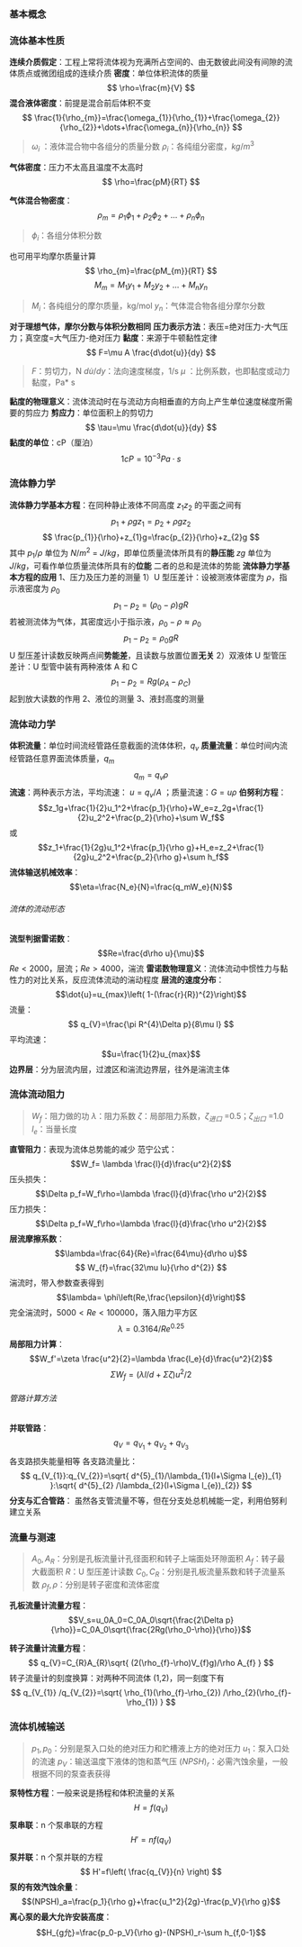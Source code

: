 ### 基本概念
### 流体基本性质
**连续介质假定**：工程上常将流体视为充满所占空间的、由无数彼此间没有间隙的流体质点或微团组成的连续介质
**密度**：单位体积流体的质量
$$
\rho=\frac{m}{V}
$$
**混合液体密度**：前提是混合前后体积不变
$$
\frac{1}{\rho_{m}}=\frac{\omega_{1}}{\rho_{1}}+\frac{\omega_{2}}{\rho_{2}}+\dots+\frac{\omega_{n}}{\rho_{n}}
$$
> $\omega_{i}$ ：液体混合物中各组分的质量分数
> $\rho_{i}$：各纯组分密度，$kg / m^3$

**气体密度**：压力不太高且温度不太高时
$$
\rho=\frac{pM}{RT}
$$

**气体混合物密度**：
$$
\rho_{m}=\rho_{1}\phi_{1}+\rho_{2}\phi_{2}+\dots+\rho_{n}\phi_{n}
$$
> $\phi_{i}$：各组分体积分数

也可用平均摩尔质量计算
$$
\rho_{m}=\frac{pM_{m}}{RT}
$$
$$
M_{m}=M_{1}y_{1}+M_{2}y_{2}+\dots+M_{n}y_{n}
$$
> $M_{i}$：各纯组分的摩尔质量，kg/mol
> $y_{n}$：气体混合物各组分摩尔分数

**对于理想气体，摩尔分数与体积分数相同**
**压力表示方法**：表压=绝对压力-大气压力；真空度=大气压力-绝对压力
**黏度**：来源于牛顿黏性定律
$$
F=\mu A \frac{d\dot{u}}{dy}
$$
> $F$：剪切力，N
> $d \dot{u}/dy$：法向速度梯度，1/s
> $\mu$ ：比例系数，也即黏度或动力黏度，Pa* s

**黏度的物理意义**：流体流动时在与流动方向相垂直的方向上产生单位速度梯度所需要的剪应力
**剪应力**：单位面积上的剪切力
$$
\tau=\mu  \frac{d\dot{u}}{dy}
$$
**黏度的单位**：cP（厘泊）
$$
1cP=10^{-3}Pa \cdot s
$$
### 流体静力学
**流体静力学基本方程**：在同种静止液体不同高度 $z_{1}z_{2}$ 的平面之间有
$$
p_{1}+\rho gz_{1}=p_{2}+\rho gz_{2}
$$
$$
\frac{p_{1}}{\rho}+z_{1}g=\frac{p_{2}}{\rho}+z_{2}g
$$
其中 $p_{1}/\rho$ 单位为 $N/m^2$ = $J/kg$，即单位质量流体所具有的**静压能**
$zg$ 单位为 $J /kg$，可看作单位质量流体所具有的**位能**
二者的总和是流体的势能
**流体静力学基本方程的应用**
1、压力及压力差的测量
1）U 型压差计：设被测液体密度为 $\rho$，指示液密度为 $\rho_{0}$
$$
p_{1}-p_{2}=(\rho_{0}-\rho)gR
$$
若被测流体为气体，其密度远小于指示液，$\rho_{0}-\rho \approx \rho_{0}$
$$
p_{1}-p_{2}=\rho_{0}gR
$$
U 型压差计读数反映两点间**势能差**，且读数与放置位置**无关**
2）双液体 U 型管压差计：U 型管中装有两种液体 A 和 C
$$
p_{1}-p_{2}=Rg(\rho_{A}-\rho_{C})
$$
起到放大读数的作用
2、液位的测量 3、液封高度的测量
### 流体动力学
**体积流量**：单位时间流经管路任意截面的流体体积，$q_{v}$
**质量流量**：单位时间内流经管路任意界面流体质量，$q_{m}$
$$
q_{m}=q_{v}\rho
$$
**流速**：两种表示方法，平均流速：  $u=q_{v} /A$ ；质量流速：$G=u\rho$
**伯努利方程**：$$z_1g+\frac{1}{2}u_1^2+\frac{p_1}{\rho}+W_e=z_2g+\frac{1}{2}u_2^2+\frac{p_2}{\rho}+\sum W_f$$
或 $$z_1+\frac{1}{2g}u_1^2+\frac{p_1}{\rho g}+H_e=z_2+\frac{1}{2g}u_2^2+\frac{p_2}{\rho g}+\sum h_f$$
**流体输送机械效率**：$$\eta=\frac{N_e}{N}=\frac{q_mW_e}{N}$$
###### 流体的流动形态
**流型判据雷诺数**：$$Re=\frac{d\rho u}{\mu}$$
$Re<2000$，层流；$Re>4000$，湍流
**雷诺数物理意义**：流体流动中惯性力与黏性力的对比关系，反应流体流动的湍动程度
**层流的速度分布**：$$\dot{u}=u_{max}\left( 1-(\frac{r}{R})^{2}\right)$$
流量：
$$
q_{V}=\frac{\pi R^{4}\Delta p}{8\mu l}
$$
平均流速：$$u=\frac{1}{2}u_{max}$$
**边界层**：分为层流内层，过渡区和湍流边界层，往外是湍流主体
### 流体流动阻力
> $W_{f}$：阻力做的功
> $\lambda$：阻力系数
> $\zeta$：局部阻力系数，$\zeta_{进口}$ =0.5；$\zeta_{出口}$ =1.0
> $l_{e}$：当量长度

**直管阻力**：表现为流体总势能的减少
范宁公式：$$W_f= \lambda \frac{l}{d}\frac{u^2}{2}$$
压头损失：$$\Delta p_f=W_f\rho=\lambda \frac{l}{d}\frac{\rho u^2}{2}$$
压力损失：$$\Delta p_f=W_f\rho=\lambda \frac{l}{d}\frac{\rho u^2}{2}$$
**层流摩擦系数**：$$\lambda=\frac{64}{Re}=\frac{64\mu}{d\rho u}$$
$$
W_{f}=\frac{32\mu lu}{\rho d^{2}}
$$
湍流时，带入参数查表得到 $$\lambda= \phi\left(Re,\frac{\epsilon}{d}\right)$$ 完全湍流时，$5000<Re<100000$，落入阻力平方区 $$\lambda=0.3164/{Re}^{0.25}$$
**局部阻力计算**：$$W_f'=\zeta \frac{u^2}{2}=\lambda \frac{l_e}{d}\frac{u^2}{2}$$
$$
\Sigma W_{f}=\left( \lambda l/d+\Sigma \zeta  \right) u^{2}/2
$$
###### 管路计算方法
**并联管路**：
$$
q_{V}=q_{V_{1}}+q_{V_{2}}+q_{V_{3}}
$$
各支路损失能量相等
各支路流量比：
$$
q_{V_{1}}:q_{V_{2}}=\sqrt{ d^{5}_{1}/\lambda_{1}(l+\Sigma l_{e})_{1} }:\sqrt{ d^{5}_{2} /\lambda_{2}(l+\Sigma l_{e})_{2}} 
$$
**分支与汇合管路**：
虽然各支管流量不等，但在分支处总机械能一定，利用伯努利建立关系
### 流量与测速
> $A_{0},A_{R}$：分别是孔板流量计孔径面积和转子上端面处环隙面积
> $A_{f}$：转子最大截面积
> $R$：U 型压差计读数
> $C_{0},C_{R}$：分别是孔板流量系数和转子流量系数
> $\rho_{f},\rho$：分别是转子密度和流体密度

**孔板流量计流量方程**：
$$V_s=u_0A_0=C_0A_0\sqrt{\frac{2\Delta p}{\rho}}=C_0A_0\sqrt{\frac{2Rg(\rho_0-\rho)}{\rho}}$$

**转子流量计流量方程**：
$$
q_{V}=C_{R}A_{R}\sqrt{ (2(\rho_{f}-\rho)V_{f}g)/\rho A_{f} }
$$
转子流量计的刻度换算：对两种不同流体 (1,2)，同一刻度下有
$$
q_{V_{1}} /q_{V_{2}}=\sqrt{ \rho_{1}(\rho_{f}-\rho_{2}) /\rho_{2}(\rho_{f}-\rho_{1}) }
$$
### 流体机械输送
> $p_{1},p_{0}$：分别是泵入口处的绝对压力和贮槽液上方的绝对压力
> $u_{1}$：泵入口处的流速
> $p_{V}$：输送温度下液体的饱和蒸气压
> $(NPSH)_{r}$：必需汽蚀余量，一般根据不同的泵查表获得

**泵特性方程**：一般来说是扬程和体积流量的关系
$$
H=f(q_{V})
$$
**泵串联**：n 个泵串联的方程
$$
H'=nf(q_{V})
$$
**泵并联**：n 个泵并联的方程
$$
H'=f\left( \frac{q_{V}}{n} \right)
$$
**泵的有效汽蚀余量**： $$(NPSH)_a=\frac{p_1}{\rho g}+\frac{u_1^2}{2g}-\frac{p_V}{\rho g}$$**离心泵的最大允许安装高度**： $$H_{g允}=\frac{p_0-p_V}{\rho g}-(NPSH)_r-\sum h_{f,0-1}$$


